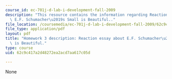 ```yaml
---
course_id: ec-701j-d-lab-i-development-fall-2009
description: "This resource contains the information regarding Reaction essay about\
  \ E.F. Schumacher\u2019s Small is Beautiful.."
file_location: /coursemedia/ec-701j-d-lab-i-development-fall-2009/62c9c417a2d48272ea2acd7aa617c05d_MITEC_701JF09_hw3.pdf
file_type: application/pdf
layout: pdf
title: "Homework 3 description: Reaction essay about E.F. Schumacher\u2019s Small\
  \ is Beautiful."
type: course
uid: 62c9c417a2d48272ea2acd7aa617c05d

---
```

None